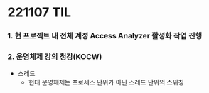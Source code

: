 # 221107 TIL
### 1. 현 프로젝트 내 전체 계정 Access Analyzer 활성화 작업 진행
### 2. 운영체제 강의 청강(KOCW)
* 스레드
    * 현대 운영체제는 프로세스 단위가 아닌 스레드 단위의 스위칭